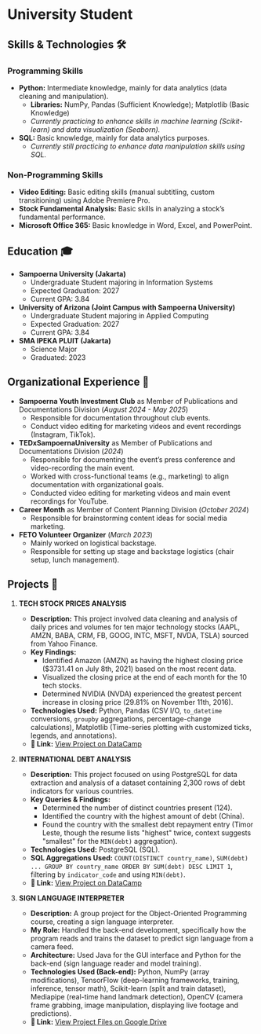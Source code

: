 # University Student

## Skills & Technologies 🛠️

### Programming Skills

* **Python:** Intermediate knowledge, mainly for data analytics (data cleaning and manipulation). 
    * **Libraries:** NumPy, Pandas (Sufficient Knowledge); Matplotlib (Basic Knowledge)
    * *Currently practicing to enhance skills in machine learning (Scikit-learn) and data visualization (Seaborn).* 
* **SQL:** Basic knowledge, mainly for data analytics purposes.
    * *Currently still practicing to enhance data manipulation skills using SQL.* 

### Non-Programming Skills

* **Video Editing:** Basic editing skills (manual subtitling, custom transitioning) using Adobe Premiere Pro.
* **Stock Fundamental Analysis:** Basic skills in analyzing a stock’s fundamental performance.
* **Microsoft Office 365:** Basic knowledge in Word, Excel, and PowerPoint. 

## Education 🎓

* **Sampoerna University (Jakarta)** 
    * Undergraduate Student majoring in Information Systems
    * Expected Graduation: 2027
    * Current GPA: 3.84
* **University of Arizona (Joint Campus with Sampoerna University)** 
    * Undergraduate Student majoring in Applied Computing
    * Expected Graduation: 2027
    * Current GPA: 3.84
* **SMA IPEKA PLUIT (Jakarta)**
    * Science Major
    * Graduated: 2023

## Organizational Experience 💼

* **Sampoerna Youth Investment Club** as Member of Publications and Documentations Division (_August 2024 - May 2025_)
    * Responsible for documentation throughout club events. 
    * Conduct video editing for marketing videos and event recordings (Instagram, TikTok). 
* **TEDxSampoernaUniversity** as Member of Publications and Documentations Division (_2024_)
    * Responsible for documenting the event’s press conference and video-recording the main event. 
    * Worked with cross-functional teams (e.g., marketing) to align documentation with organizational goals. 
    * Conducted video editing for marketing videos and main event recordings for YouTube. 
* **Career Month** as Member of Content Planning Division (_October 2024_) 
    * Responsible for brainstorming content ideas for social media marketing. 
* **FETO Volunteer Organizer** (_March 2023_) 
    * Mainly worked on logistical backstage. 
    * Responsible for setting up stage and backstage logistics (chair setup, lunch management). 

## Projects 🚀

1.  **TECH STOCK PRICES ANALYSIS**
    * **Description:** This project involved data cleaning and analysis of daily prices and volumes for ten major technology stocks (AAPL, AMZN, BABA, CRM, FB, GOOG, INTC, MSFT, NVDA, TSLA) sourced from Yahoo Finance. 
    * **Key Findings:**
        * Identified Amazon (AMZN) as having the highest closing price ($3731.41 on July 8th, 2021) based on the most recent data. 
        * Visualized the closing price at the end of each month for the 10 tech stocks. 
        * Determined NVIDIA (NVDA) experienced the greatest percent increase in closing price (29.81% on November 11th, 2016). 
    * **Technologies Used:** Python, Pandas (CSV I/O, `to_datetime` conversions, `groupby` aggregations, percentage-change calculations), Matplotlib (Time-series plotting with customized ticks, legends, and annotations). 
    * **🔗 Link:** [View Project on DataCamp](https://www.datacamp.com/datalab/w/ff573cec-0ba1-423e-93b2-c0bf98e3ce3c/edit)

2.  **INTERNATIONAL DEBT ANALYSIS**
    * **Description:** This project focused on using PostgreSQL for data extraction and analysis of a dataset containing 2,300 rows of debt indicators for various countries. 
    * **Key Queries & Findings:**
        * Determined the number of distinct countries present (124). 
        * Identified the country with the highest amount of debt (China). 
        * Found the country with the smallest debt repayment entry (Timor Leste, though the resume lists "highest" twice, context suggests "smallest" for the `MIN(debt)` aggregation).
    * **Technologies Used:** PostgreSQL (SQL).
    * **SQL Aggregations Used:** `COUNT(DISTINCT country_name)`, `SUM(debt) ... GROUP BY country_name ORDER BY SUM(debt) DESC LIMIT 1`, filtering by `indicator_code` and using `MIN(debt)`. 
    * **🔗 Link:** [View Project on DataCamp](https://www.datacamp.com/datalab/w/c7099794-242b-457b-868e-32402b95e894/edit) 

3.  **SIGN LANGUAGE INTERPRETER**
    * **Description:** A group project for the Object-Oriented Programming course, creating a sign language interpreter.
    * **My Role:** Handled the back-end development, specifically how the program reads and trains the dataset to predict sign language from a camera feed. 
    * **Architecture:** Used Java for the GUI interface and Python for the back-end (sign language reader and model training). 
    * **Technologies Used (Back-end):** Python, NumPy (array modifications), TensorFlow (deep-learning frameworks, training, inference, tensor math), Scikit-learn (split and train dataset), Mediapipe (real-time hand landmark detection), OpenCV (camera frame grabbing, image manipulation, displaying live footage and predictions). 
    * **🔗 Link:** [View Project Files on Google Drive](https://drive.google.com/drive/folders/1EgQaPcSx_NtoFmGpBwcFHAexBaZ-gXDq) 



